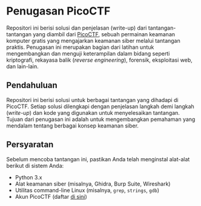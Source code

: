 
# Penugasan PicoCTF

Repositori ini berisi solusi dan penjelasan (write-up) dari tantangan-tantangan yang diambil dari [PicoCTF](https://picoctf.org), sebuah permainan keamanan komputer gratis yang mengajarkan keamanan siber melalui tantangan praktis. Penugasan ini merupakan bagian dari latihan untuk mengembangkan dan menguji keterampilan dalam bidang seperti kriptografi, rekayasa balik (*reverse engineering*), forensik, eksploitasi web, dan lain-lain.

## Pendahuluan
Repositori ini berisi solusi untuk berbagai tantangan yang dihadapi di PicoCTF. Setiap solusi dilengkapi dengan penjelasan langkah demi langkah (*write-up*) dan kode yang digunakan untuk menyelesaikan tantangan. Tujuan dari penugasan ini adalah untuk mengembangkan pemahaman yang mendalam tentang berbagai konsep keamanan siber.

## Persyaratan
Sebelum mencoba tantangan ini, pastikan Anda telah menginstal alat-alat berikut di sistem Anda:
- Python 3.x
- Alat keamanan siber (misalnya, Ghidra, Burp Suite, Wireshark)
- Utilitas command-line Linux (misalnya, `grep`, `strings`, `gdb`)
- Akun PicoCTF (daftar [di sini](https://picoctf.org))

